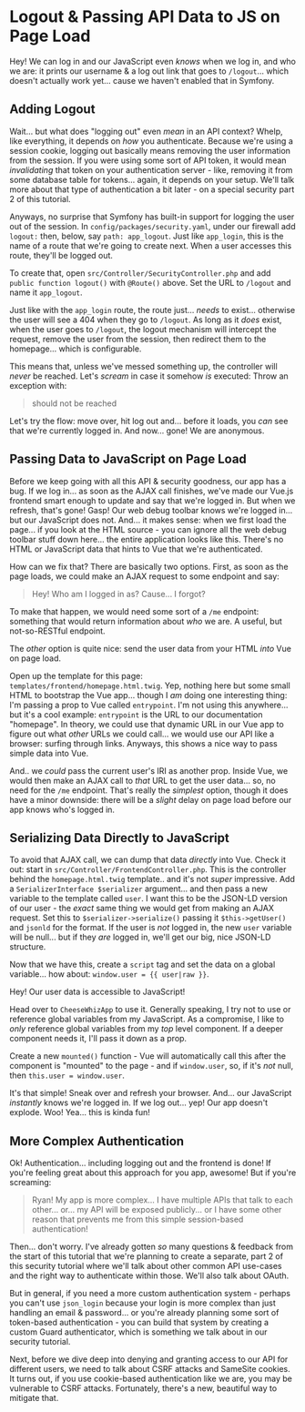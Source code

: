 # Logout & Passing API Data to JS on Page Load

Hey! We can log in and our JavaScript even *knows* when we log in, and who we are:
it prints our username & a log out link that goes to `/logout`... which doesn't
actually work yet... cause we haven't enabled that in Symfony.

## Adding Logout

Wait... but what does "logging out" even *mean* in an API context? Whelp, like
everything, it depends on *how* you authenticate. Because we're using a session
cookie, logging out basically means removing the user information from the session.
If you were using some sort of API token, it would mean *invalidating* that token
on your authentication server - like, removing it from some database table for
tokens... again, it depends on your setup. We'll talk more about that type of
authentication a bit later - on a special security part 2 of this tutorial.

Anyways, no surprise that Symfony has built-in support for logging the user out
of the session. In `config/packages/security.yaml`, under our firewall add `logout:`
then, below, say `path: app_logout`. Just like `app_login`, this is the name of
a route that we're going to create next. When a user accesses this route, they'll
be logged out.

To create that, open `src/Controller/SecurityController.php` and add
`public function logout()` with `@Route()` above. Set the URL to `/logout`
and name it `app_logout`.

Just like with the `app_login` route, the route just... *needs* to exist... otherwise
the user will see a 404 when they go to `/logout`. As long as it *does* exist,
when the user goes to `/logout`, the logout mechanism will intercept the request,
remove the user from the session, then redirect them to the homepage... which
is configurable.

This means that, unless we've messed something up, the controller will *never*
be reached. Let's *scream* in case it somehow *is* executed: Throw an exception
with:

> should not be reached

Let's try the flow: move over, hit log out and... before it loads, you *can* see
that we're currently logged in. And now... gone! We are anonymous.

## Passing Data to JavaScript on Page Load

Before we keep going with all this API & security goodness, our app has a bug.
If we log in... as soon as the AJAX call finishes, we've made our Vue.js frontend
smart enough to update and say that we're logged in. But when we refresh, that's
gone! Gasp! Our web debug toolbar knows we're logged in... but our JavaScript
does not. And... it makes sense: when we first load the page... if you look at
the HTML source - you can ignore all the web debug toolbar stuff down here... the
entire application looks like this. There's no HTML or JavaScript data that
hints to Vue that we're authenticated.

How can we fix that? There are basically two options. First, as soon as the page
loads, we could make an AJAX request to some endpoint and say:

> Hey! Who am I logged in as? Cause... I forgot?

To make that happen, we would need some sort of a `/me` endpoint: something that
would return information about *who* we are. A useful, but not-so-RESTful endpoint.

The *other* option is quite nice: send the user data from your HTML *into* Vue on
page load.

Open up the template for this page: `templates/frontend/homepage.html.twig`. Yep,
nothing here but some small HTML to bootstrap the Vue app... though I *am* doing
one interesting thing: I'm passing a prop to Vue called `entrypoint`. I'm not using
this anywhere... but it's a cool example: `entrypoint` is the URL to our
documentation "homepage". In theory, we could use that dynamic URL in our Vue app
to figure out what *other* URLs we could call... we would use our API like a
browser: surfing through links. Anyways, this shows a nice way to pass simple
data into Vue.

And.. we *could* pass the current user's IRI as another prop. Inside Vue, we
would then make an AJAX call to *that* URL to get the user data... so, no need for
the `/me` endpoint. That's really the *simplest* option, though it does have a
minor downside: there will be a *slight* delay on page load before our app knows
who's logged in.

## Serializing Data Directly to JavaScript

To avoid that AJAX call, we can dump that data *directly* into Vue. Check it out:
start in `src/Controller/FrontendController.php`. This is the controller behind
the `homepage.html.twig` template.. and it's not *super* impressive. Add a
`SerializerInterface $serializer` argument... and then pass a new variable to
the template called `user`. I want this to be the JSON-LD version of our user - the
*exact* same thing we would get from making an AJAX request. Set this to
`$serializer->serialize()` passing it `$this->getUser()` and `jsonld` for the
format. If the user is *not* logged in, the new `user` variable will be null...
but if they *are* logged in, we'll get our big, nice JSON-LD structure.

Now that we have this, create a `script` tag and set the data on a global variable...
how about: `window.user = {{ user|raw }}`.

Hey! Our user data is accessible to JavaScript!

Head over to `CheeseWhizApp` to use it. Generally speaking, I try not to use
or reference global variables from my JavaScript. As a compromise, I like to
*only* reference global variables from my *top* level component. If a deeper
component needs it, I'll pass it down as a prop.

Create a new `mounted()` function - Vue will automatically call this after the component is "mounted" to the page - and if `window.user`, so, if it's
*not* null, then `this.user = window.user`.

It's that simple! Sneak over and refresh your browser. And... our JavaScript
*instantly* knows we're logged in. If we log out... yep! Our app doesn't explode.
Woo! Yea... this is kinda fun!

## More Complex Authentication

Ok! Authentication... including logging out and the frontend is done! If you're
feeling great about this approach for you app, awesome! But if you're screaming:

> Ryan! My app is more complex... I have multiple APIs that talk to each other...
> or... my API will be exposed publicly... or I have some other reason that
> prevents me from this simple session-based authentication!

Then... don't worry. I've already gotten *so* many questions & feedback from the
start of this tutorial that we're planning to create a separate, part 2 of
this security tutorial where we'll talk about other common API use-cases and
the right way to authenticate within those. We'll also talk about OAuth.

But in general, if you need a more custom authentication system - perhaps you
can't use `json_login` because your login is more complex than just handling an
email & password... or you're already planning some sort of token-based
authentication - you can build that system by creating a custom Guard authenticator,
which is something we talk about in our security tutorial.

Next, before we dive deep into denying and granting access to our API for different
users, we need to talk about CSRF attacks and SameSite cookies. It turns out, if
you use cookie-based authentication like we are, you may be vulnerable to
CSRF attacks. Fortunately, there's a new, beautiful way to mitigate that.
